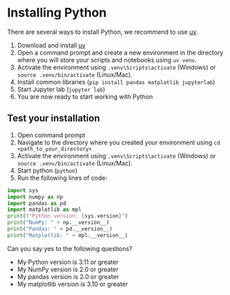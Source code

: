 # Installing Python 

There are several ways to install Python, we recommend to use [uv](https://docs.astral.sh/uv/).

1. Download and install [uv](https://docs.astral.sh/uv/)
2. Open a command prompt and create a new environment in the directory where you will store your scripts and notebooks using `uv venv`.
3. Activate the environment using `.venv\Scripts\activate` (Windows) or `source .venv/bin/activate` (Linux/Mac).
4. Install common libraries (`pip install pandas matplotlib jupyterlab`)
5. Start Jupyter lab (`jupyter lab`)
6. You are now ready to start working with Python

## Test your installation

1. Open command prompt
2. Navigate to the directory where you created your environment using `cd <path_to_your_directory>`
3. Activate the environment using `.venv\Scripts\activate` (Windows) or `source .venv/bin/activate` (Linux/Mac).
4. Start python (`python`) 
5. Run the following lines of code:

```python
import sys
import numpy as np
import pandas as pd
import matplotlib as mpl
print(f"Python version: {sys.version}")
print("NumPy: " + np.__version__)
print("Pandas: " + pd.__version__)
print("Matplotlib: " + mpl.__version__)
```

Can you say yes to the following questions? 

* My Python version is 3.11 or greater
* My NumPy version is 2.0 or greater
* My pandas version is 2.0 or greater
* My matplotlib version is 3.10 or greater